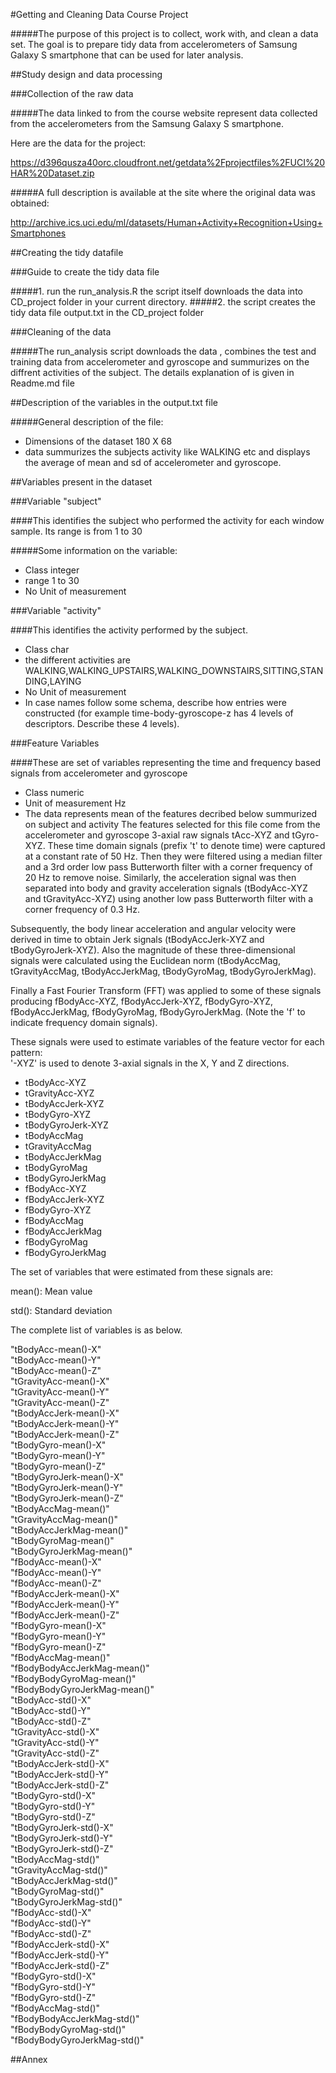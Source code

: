 #Getting and Cleaning Data Course Project

#####The purpose of this project is to collect, work with, and clean a data set. The goal is to prepare tidy data from accelerometers of Samsung Galaxy S smartphone that can be used for later analysis. 

##Study design and data processing

###Collection of the raw data

#####The data linked to from the course website represent data collected from the accelerometers from the Samsung Galaxy S smartphone.  

Here are the data for the project: 

https://d396qusza40orc.cloudfront.net/getdata%2Fprojectfiles%2FUCI%20HAR%20Dataset.zip 

#####A full description is available at the site where the original data was obtained: 

http://archive.ics.uci.edu/ml/datasets/Human+Activity+Recognition+Using+Smartphones

##Creating the tidy datafile

###Guide to create the tidy data file

#####1. run the run_analysis.R the script itself downloads the data into CD_project folder in your current directory.
#####2. the script creates the tidy data file output.txt in the CD_project folder

###Cleaning of the data

#####The run_analysis script downloads the data , combines the test and training data from accelerometer and gyroscope and summurizes on the diffrent activities of the subject. The details explanation of is given in Readme.md file

##Description of the variables in the output.txt file

#####General description of the file:

* Dimensions of the dataset 180 X 68
* data summurizes the subjects activity like WALKING etc and displays the average of mean and sd of accelerometer and gyroscope.

##Variables present in the dataset
 
###Variable "subject"

####This identifies the subject who performed the activity for each window sample. Its range is from 1 to 30

#####Some information on the variable:

* Class integer
* range 1 to 30
* No Unit of measurement

###Variable "activity"

####This identifies the activity performed by the subject. 

* Class char
* the different activities are WALKING,WALKING_UPSTAIRS,WALKING_DOWNSTAIRS,SITTING,STANDING,LAYING
* No Unit of measurement
* In case names follow some schema, describe how entries were constructed (for example time-body-gyroscope-z has 4 levels of descriptors. Describe these 4 levels).

###Feature Variables

####These are set of variables representing the time and frequency based signals from accelerometer and gyroscope

* Class numeric
* Unit of measurement Hz
* The data represents mean of the features decribed below summurized on subject and activity
The features selected for this file come from the accelerometer and gyroscope 3-axial raw signals tAcc-XYZ and tGyro-XYZ. These time domain signals (prefix 't' to denote time) were captured at a constant rate of 50 Hz. Then they were filtered using a median filter and a 3rd order low pass Butterworth filter with a corner frequency of 20 Hz to remove noise. Similarly, the acceleration signal was then separated into body and gravity acceleration signals (tBodyAcc-XYZ and tGravityAcc-XYZ) using another low pass Butterworth filter with a corner frequency of 0.3 Hz. 

Subsequently, the body linear acceleration and angular velocity were derived in time to obtain Jerk signals (tBodyAccJerk-XYZ and tBodyGyroJerk-XYZ). Also the magnitude of these three-dimensional signals were calculated using the Euclidean norm (tBodyAccMag, tGravityAccMag, tBodyAccJerkMag, tBodyGyroMag, tBodyGyroJerkMag). 

Finally a Fast Fourier Transform (FFT) was applied to some of these signals producing fBodyAcc-XYZ, fBodyAccJerk-XYZ, fBodyGyro-XYZ, fBodyAccJerkMag, fBodyGyroMag, fBodyGyroJerkMag. (Note the 'f' to indicate frequency domain signals). 

These signals were used to estimate variables of the feature vector for each pattern:  
'-XYZ' is used to denote 3-axial signals in the X, Y and Z directions.

* tBodyAcc-XYZ
* tGravityAcc-XYZ
* tBodyAccJerk-XYZ
* tBodyGyro-XYZ
* tBodyGyroJerk-XYZ
* tBodyAccMag
* tGravityAccMag
* tBodyAccJerkMag
* tBodyGyroMag
* tBodyGyroJerkMag
* fBodyAcc-XYZ
* fBodyAccJerk-XYZ
* fBodyGyro-XYZ
* fBodyAccMag
* fBodyAccJerkMag
* fBodyGyroMag
* fBodyGyroJerkMag


The set of variables that were estimated from these signals are: 

mean(): Mean value

std(): Standard deviation

The complete list of variables is as below.

"tBodyAcc-mean()-X"          
"tBodyAcc-mean()-Y"           
"tBodyAcc-mean()-Z"           
"tGravityAcc-mean()-X"       
"tGravityAcc-mean()-Y"        
"tGravityAcc-mean()-Z"        
"tBodyAccJerk-mean()-X"      
"tBodyAccJerk-mean()-Y"       
"tBodyAccJerk-mean()-Z"       
"tBodyGyro-mean()-X"         
"tBodyGyro-mean()-Y"          
"tBodyGyro-mean()-Z"          
"tBodyGyroJerk-mean()-X"     
"tBodyGyroJerk-mean()-Y"      
"tBodyGyroJerk-mean()-Z"      
"tBodyAccMag-mean()"         
"tGravityAccMag-mean()"       
"tBodyAccJerkMag-mean()"      
"tBodyGyroMag-mean()"        
"tBodyGyroJerkMag-mean()"     
"fBodyAcc-mean()-X"           
"fBodyAcc-mean()-Y"          
"fBodyAcc-mean()-Z"           
"fBodyAccJerk-mean()-X"       
"fBodyAccJerk-mean()-Y"      
"fBodyAccJerk-mean()-Z"       
"fBodyGyro-mean()-X"          
"fBodyGyro-mean()-Y"         
"fBodyGyro-mean()-Z"          
"fBodyAccMag-mean()"          
"fBodyBodyAccJerkMag-mean()"      
"fBodyBodyGyroMag-mean()"                   
"fBodyBodyGyroJerkMag-mean()"      
"tBodyAcc-std()-X"           
"tBodyAcc-std()-Y"            
"tBodyAcc-std()-Z"            
"tGravityAcc-std()-X"        
"tGravityAcc-std()-Y"         
"tGravityAcc-std()-Z"         
"tBodyAccJerk-std()-X"       
"tBodyAccJerk-std()-Y"        
"tBodyAccJerk-std()-Z"        
"tBodyGyro-std()-X"          
"tBodyGyro-std()-Y"           
"tBodyGyro-std()-Z"           
"tBodyGyroJerk-std()-X"      
"tBodyGyroJerk-std()-Y"       
"tBodyGyroJerk-std()-Z"       
"tBodyAccMag-std()"          
"tGravityAccMag-std()"        
"tBodyAccJerkMag-std()"       
"tBodyGyroMag-std()"         
"tBodyGyroJerkMag-std()"      
"fBodyAcc-std()-X"            
"fBodyAcc-std()-Y"           
"fBodyAcc-std()-Z"            
"fBodyAccJerk-std()-X"        
"fBodyAccJerk-std()-Y"       
"fBodyAccJerk-std()-Z"        
"fBodyGyro-std()-X"           
"fBodyGyro-std()-Y"          
"fBodyGyro-std()-Z"           
"fBodyAccMag-std()"           
"fBodyBodyAccJerkMag-std()"  
"fBodyBodyGyroMag-std()"      
"fBodyBodyGyroJerkMag-std()" 


##Annex
